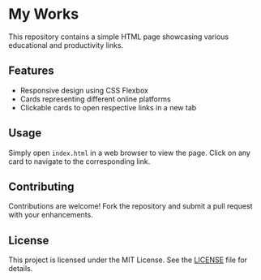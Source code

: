 # My Works

This repository contains a simple HTML page showcasing various educational and productivity links.

## Features
- Responsive design using CSS Flexbox
- Cards representing different online platforms
- Clickable cards to open respective links in a new tab

## Usage
Simply open `index.html` in a web browser to view the page. Click on any card to navigate to the corresponding link.

## Contributing
Contributions are welcome! Fork the repository and submit a pull request with your enhancements.

## License
This project is licensed under the MIT License. See the [LICENSE](LICENSE) file for details.
